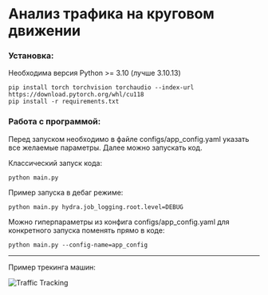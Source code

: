 # Анализ трафика на круговом движении
### Установка:
Необходима версия Python >= 3.10 (лучше 3.10.13)
```
pip install torch torchvision torchaudio --index-url https://download.pytorch.org/whl/cu118
pip install -r requirements.txt
```
### Работа с программой:
Перед запуском необходимо в файле configs/app_config.yaml указать все желаемые параметры. Далее можно запускать код.

Классический запуск кода:
```
python main.py
```
Пример запуска в дебаг режиме:
```
python main.py hydra.job_logging.root.level=DEBUG
```

Можно гиперпараметры из конфига configs/app_config.yaml для конкретного запуска поменять прямо в коде:
```
python main.py --config-name=app_config
```
---
Пример трекинга машин:

![Traffic Tracking](content_for_readme/traffic_tracking.gif)

